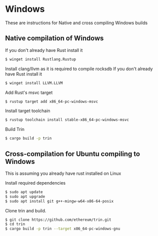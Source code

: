 # Windows

These are instructions for Native and cross compiling Windows builds 

## Native compilation of Windows

If you don't already have Rust install it
```sh
$ winget install Rustlang.Rustup
```

Install clang/llvm as it is required to compile rocksdb
If you don't already have Rust install it
```sh
$ winget install LLVM.LLVM
```

Add Rust's msvc target
```sh
$ rustup target add x86_64-pc-windows-msvc
```

Install target toolchain
```sh
$ rustup toolchain install stable-x86_64-pc-windows-msvc
```

Build Trin

```sh
$ cargo build -p trin
```


## Cross-compilation for Ubuntu compiling to Windows

This is assuming you already have rust installed on Linux

Install required dependencies
```sh
$ sudo apt update
$ sudo apt upgrade
$ sudo apt install git g++-mingw-w64-x86-64-posix
```

Clone trin and build.
```sh
$ git clone https://github.com/ethereum/trin.git
$ cd trin
$ cargo build -p trin --target x86_64-pc-windows-gnu
```